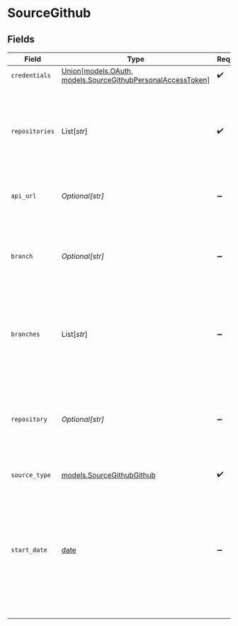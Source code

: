 # SourceGithub


## Fields

| Field                                                                                                                                                                                                                                                                                                                                                                                                              | Type                                                                                                                                                                                                                                                                                                                                                                                                               | Required                                                                                                                                                                                                                                                                                                                                                                                                           | Description                                                                                                                                                                                                                                                                                                                                                                                                        | Example                                                                                                                                                                                                                                                                                                                                                                                                            |
| ------------------------------------------------------------------------------------------------------------------------------------------------------------------------------------------------------------------------------------------------------------------------------------------------------------------------------------------------------------------------------------------------------------------ | ------------------------------------------------------------------------------------------------------------------------------------------------------------------------------------------------------------------------------------------------------------------------------------------------------------------------------------------------------------------------------------------------------------------ | ------------------------------------------------------------------------------------------------------------------------------------------------------------------------------------------------------------------------------------------------------------------------------------------------------------------------------------------------------------------------------------------------------------------ | ------------------------------------------------------------------------------------------------------------------------------------------------------------------------------------------------------------------------------------------------------------------------------------------------------------------------------------------------------------------------------------------------------------------ | ------------------------------------------------------------------------------------------------------------------------------------------------------------------------------------------------------------------------------------------------------------------------------------------------------------------------------------------------------------------------------------------------------------------ |
| `credentials`                                                                                                                                                                                                                                                                                                                                                                                                      | [Union[models.OAuth, models.SourceGithubPersonalAccessToken]](../models/sourcegithubauthentication.md)                                                                                                                                                                                                                                                                                                             | :heavy_check_mark:                                                                                                                                                                                                                                                                                                                                                                                                 | Choose how to authenticate to GitHub                                                                                                                                                                                                                                                                                                                                                                               |                                                                                                                                                                                                                                                                                                                                                                                                                    |
| `repositories`                                                                                                                                                                                                                                                                                                                                                                                                     | List[*str*]                                                                                                                                                                                                                                                                                                                                                                                                        | :heavy_check_mark:                                                                                                                                                                                                                                                                                                                                                                                                 | List of GitHub organizations/repositories, e.g. `airbytehq/airbyte` for single repository, `airbytehq/*` for get all repositories from organization and `airbytehq/a* for matching multiple repositories by pattern.                                                                                                                                                                                               | airbytehq/airbyte                                                                                                                                                                                                                                                                                                                                                                                                  |
| `api_url`                                                                                                                                                                                                                                                                                                                                                                                                          | *Optional[str]*                                                                                                                                                                                                                                                                                                                                                                                                    | :heavy_minus_sign:                                                                                                                                                                                                                                                                                                                                                                                                 | Please enter your basic URL from self-hosted GitHub instance or leave it empty to use GitHub.                                                                                                                                                                                                                                                                                                                      | https://github.com                                                                                                                                                                                                                                                                                                                                                                                                 |
| `branch`                                                                                                                                                                                                                                                                                                                                                                                                           | *Optional[str]*                                                                                                                                                                                                                                                                                                                                                                                                    | :heavy_minus_sign:                                                                                                                                                                                                                                                                                                                                                                                                 | (DEPRCATED) Space-delimited list of GitHub repository branches to pull commits for, e.g. `airbytehq/airbyte/master`. If no branches are specified for a repository, the default branch will be pulled.                                                                                                                                                                                                             | airbytehq/airbyte/master airbytehq/airbyte/my-branch                                                                                                                                                                                                                                                                                                                                                               |
| `branches`                                                                                                                                                                                                                                                                                                                                                                                                         | List[*str*]                                                                                                                                                                                                                                                                                                                                                                                                        | :heavy_minus_sign:                                                                                                                                                                                                                                                                                                                                                                                                 | List of GitHub repository branches to pull commits for, e.g. `airbytehq/airbyte/master`. If no branches are specified for a repository, the default branch will be pulled.                                                                                                                                                                                                                                         | airbytehq/airbyte/master                                                                                                                                                                                                                                                                                                                                                                                           |
| `repository`                                                                                                                                                                                                                                                                                                                                                                                                       | *Optional[str]*                                                                                                                                                                                                                                                                                                                                                                                                    | :heavy_minus_sign:                                                                                                                                                                                                                                                                                                                                                                                                 | (DEPRCATED) Space-delimited list of GitHub organizations/repositories, e.g. `airbytehq/airbyte` for single repository, `airbytehq/*` for get all repositories from organization and `airbytehq/airbyte airbytehq/another-repo` for multiple repositories.                                                                                                                                                          | airbytehq/airbyte airbytehq/another-repo                                                                                                                                                                                                                                                                                                                                                                           |
| `source_type`                                                                                                                                                                                                                                                                                                                                                                                                      | [models.SourceGithubGithub](../models/sourcegithubgithub.md)                                                                                                                                                                                                                                                                                                                                                       | :heavy_check_mark:                                                                                                                                                                                                                                                                                                                                                                                                 | N/A                                                                                                                                                                                                                                                                                                                                                                                                                |                                                                                                                                                                                                                                                                                                                                                                                                                    |
| `start_date`                                                                                                                                                                                                                                                                                                                                                                                                       | [date](https://docs.python.org/3/library/datetime.html#date-objects)                                                                                                                                                                                                                                                                                                                                               | :heavy_minus_sign:                                                                                                                                                                                                                                                                                                                                                                                                 | The date from which you'd like to replicate data from GitHub in the format YYYY-MM-DDT00:00:00Z. If the date is not set, all data will be replicated.  For the streams which support this configuration, only data generated on or after the start date will be replicated. This field doesn't apply to all streams, see the <a href="https://docs.airbyte.com/integrations/sources/github">docs</a> for more info | 2021-03-01T00:00:00Z                                                                                                                                                                                                                                                                                                                                                                                               |